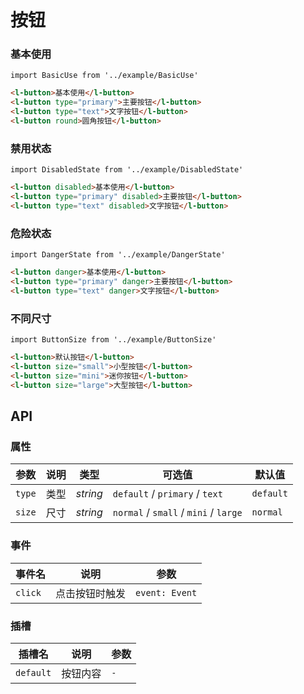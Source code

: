 # 按钮


### 基本使用
```vue
import BasicUse from '../example/BasicUse'
```

```html
<l-button>基本使用</l-button>
<l-button type="primary">主要按钮</l-button>
<l-button type="text">文字按钮</l-button>
<l-button round>圆角按钮</l-button>
```

### 禁用状态
```vue
import DisabledState from '../example/DisabledState'
```

```html
<l-button disabled>基本使用</l-button>
<l-button type="primary" disabled>主要按钮</l-button>
<l-button type="text" disabled>文字按钮</l-button>
```

### 危险状态
<!-- 常用于删除等操作，起到警示效果的按钮 -->

```vue
import DangerState from '../example/DangerState'
```

```html
<l-button danger>基本使用</l-button>
<l-button type="primary" danger>主要按钮</l-button>
<l-button type="text" danger>文字按钮</l-button>
```

### 不同尺寸

```vue
import ButtonSize from '../example/ButtonSize'
```

```html
<l-button>默认按钮</l-button>
<l-button size="small">小型按钮</l-button>
<l-button size="mini">迷你按钮</l-button>
<l-button size="large">大型按钮</l-button>
```

## API

### 属性

| 参数 | 说明 | 类型 | 可选值 | 默认值 | 
| --- | --- | --- | --- | --- | 
| `type` | 类型 | _string_ | `default` / `primary` / `text` | `default` |
| `size` | 尺寸 | _string_ | `normal` / `small` / `mini` / `large` | `normal` |

### 事件

| 事件名 | 说明 | 参数 |
| --- | --- | --- |
| `click` | 点击按钮时触发 | `event: Event` |

### 插槽

| 插槽名 | 说明 | 参数 |
| --- | --- | --- |
| `default` | 按钮内容 | `-` |